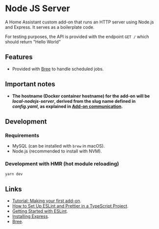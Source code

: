 # Node JS Server

A Home Assistant custom add-on that runs an HTTP server using Node.js and Express. It serves as a boilerplate code.

For testing purposes, the API is provided with the endpoint `GET /` which should return "Hello World"

## Features

- Provided with [Bree](https://www.npmjs.com/package/bree) to handle scheduled jobs.

## Important notes

- **The hostname (Docker container hostname) for the add-on will be *local-nodejs-server*, derived from the slug name defined in *config.yaml*, as explained in [Add-on communication](https://developers.home-assistant.io/docs/add-ons/communication).**

## Development

### Requirements

- MySQL (can be installed with `brew` in macOS).
- Node.js (recommended to install with NVM).

### Development with HMR (hot module reloading)

```bash
yarn dev
```

## Links

- [Tutorial: Making your first add-on](https://developers.home-assistant.io/docs/add-ons/tutorial).
- [How to Set Up ESLint and Prettier in a TypeScript Project](https://dev.to/forhad96/-how-to-set-up-eslint-and-prettier-in-a-typescript-project-3pi2).
- [Getting Started with ESLint](https://eslint.org/docs/latest/use/getting-started).
- [Installing Express](https://expressjs.com/en/starter/installing.html).
- [Bree](https://www.npmjs.com/package/bree).
